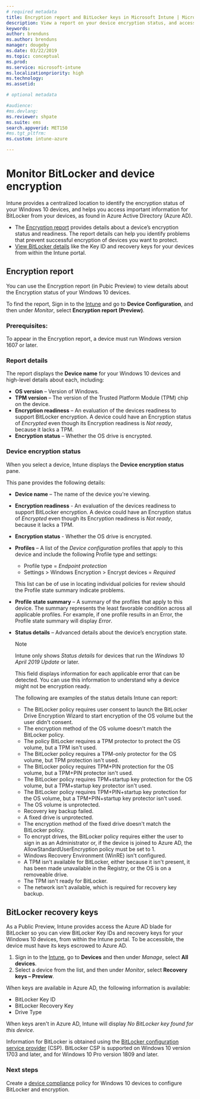 ```yaml
---
# required metadata
title: Encryption report and BitLocker keys in Microsoft Intune | Microsoft Intune
description: View a report on your device encryption status, and access BitLocker recovery keys from within the Microsoft Intune portal.
keywords:
author: brenduns
ms.author: brenduns
manager: dougeby
ms.date: 03/22/2019
ms.topic: conceptual
ms.prod:
ms.service: microsoft-intune
ms.localizationpriority: high
ms.technology:
ms.assetid:  

# optional metadata

#audience:
#ms.devlang:
ms.reviewer: shpate
ms.suite: ems
search.appverid: MET150
#ms.tgt_pltfrm:
ms.custom: intune-azure

---
```


# Monitor BitLocker and device encryption  
Intune provides a centralized location to identify the encryption status of your Windows 10 devices, and helps you access important information for BitLocker from your devices, as found in Azure Active Directory (Azure AD).  

- The [Encryption report](#encryption-report) provides details about a device’s encryption status and readiness. The report details can help you identify problems that prevent successful encryption of devices you want to protect.  
- [View BitLocker details](#bitlocker-recovery-keys) like the Key ID and recovery keys for your devices from within the Intune portal.  

## Encryption report
You can use the Encryption report (in Pubic Preview) to view details about the Encryption status of your Windows 10 devices.  

To find the report, Sign in to the [Intune](https://aka.ms/intuneportal) and go to **Device Configuration**, and then under *Monitor*, select **Encryption report (Preview)**.  

### Prerequisites:
To appear in the Encryption report, a device must run Windows version 1607 or later.  

### Report details
The report displays the **Device name** for your Windows 10 devices and high-level details about each, including:  
- **OS version** – Version of Windows.  
- **TPM version** – The version of the Trusted Platform Module (TPM) chip on the device.  
- **Encryption readiness** – An evaluation of the devices readiness to support BitLocker encryption. A device could have an Encryption status of *Encrypted* even though its Encryption readiness is *Not ready*, because it lacks a TPM.  
- **Encryption status** – Whether the OS drive is encrypted.  


### Device encryption status
When you select a device, Intune displays the **Device encryption status** pane.

This pane provides the following details:  
- **Device name** – The name of the device you're viewing.  
- **Encryption readiness** - An evaluation of the devices readiness to support BitLocker encryption. A device could have an Encryption status of *Encrypted* even though its Encryption readiness is *Not ready*, because it lacks a TPM.  
- **Encryption status** - Whether the OS drive is encrypted.  
- **Profiles** – A list of the *Device configuration* profiles that apply to this device and include the following Profile type and settings:  
    - Profile type = *Endpoint protection*  
    - Settings > Windows Encryption > Encrypt devices = *Required*  

  This list can be of use in locating individual policies for review should the Profile state summary indicate problems.  

- **Profile state summary** – A summary of the profiles that apply to this device. The summary represents the least favorable condition across all applicable profiles. For example, if one profile results in an Error, the Profile state summary will display *Error*.  
- **Status details** – Advanced details about the device’s encryption state. 
  > [!NOTE]  
  > Intune only shows *Status details* for devices that run the *Windows 10 April 2019 Update* or later.
  
  This field displays information for each applicable error that can be detected. You can use this information to understand why a device might not be encryption ready.  

  The following are examples of the status details Intune can report:  

   - The BitLocker policy requires user consent to launch the BitLocker Drive Encryption Wizard to start encryption of the OS volume but the user didn't consent.  
   - The encryption method of the OS volume doesn't match the BitLocker policy.  
   - The policy BitLocker requires a TPM protector to protect the OS volume, but a TPM isn't used.  
   - The BitLocker policy requires a TPM-only protector for the OS volume, but TPM protection isn't used.  
   - The BitLocker policy requires TPM+PIN protection for the OS volume, but a TPM+PIN protector isn't used.  
   - The BitLocker policy requires TPM+startup key protection for the OS volume, but a TPM+startup key protector isn't used.  
   - The BitLocker policy requires TPM+PIN+startup key protection for the OS volume, but a TPM+PIN+startup key protector isn't used.  
   - The OS volume is unprotected.  
   - Recovery key backup failed.  
   - A fixed drive is unprotected.  
   - The encryption method of the fixed drive doesn't match the BitLocker policy.  
   - To encrypt drives, the BitLocker policy requires either the user to sign in as an Administrator or, if the device is joined to Azure AD, the AllowStandardUserEncryption policy must be set to 1.  
   - Windows Recovery Environment (WinRE) isn't configured.  
   - A TPM isn't available for BitLocker, either because it isn't present, it has been made unavailable in the Registry, or the OS is on a removeable  drive.  
   - The TPM isn't ready for BitLocker.  
   - The network isn't available, which is required for recovery key backup.  


## BitLocker recovery keys
As a Public Preview, Intune provides access the Azure AD blade for BitLocker so you can view BitLocker Key IDs and recovery keys for your Windows 10 devices, from within the Intune portal.  To be accessible, the device must have its keys escrowed to Azure AD. 
1. Sign in to the [Intune](https://aka.ms/intuneportal), go to **Devices** and then under *Manage*, select **All devices**.
2. Select a device from the list, and then under *Monitor*, select **Recovery keys – Preview**.  
  
When keys are available in Azure AD, the following information is available:
- BitLocker Key ID
- BitLocker Recovery Key
- Drive Type  

When keys aren't in Azure AD, Intune will display *No BitLocker key found for this device*.  

Information for BitLocker is obtained using the [BitLocker configuration service provider](https://docs.microsoft.com/windows/client-management/mdm/bitlocker-csp) (CSP). BitLocker CSP is supported on Windows 10 version 1703 and later, and for Windows 10 Pro version 1809 and later. 

### Next steps
Create a [device compliance](compliance-policy-create-windows.md#windows-10-and-later-policy-settings) policy for Windows 10 devices to configure BitLocker and encryption.